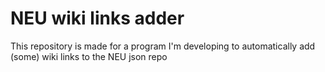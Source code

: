 # NEU wiki links adder
 
This repository is made for a program I'm developing to automatically add (some) wiki links to the NEU json repo
